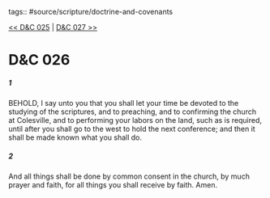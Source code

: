 tags:: #source/scripture/doctrine-and-covenants

[<< D&C 025](/doctrine-and-covenants/D&C_025.md) | [D&C 027 >>](/doctrine-and-covenants/D&C_027.md)

# D&C 026

##### 1

BEHOLD, I say unto you that you shall let your time be devoted to the studying of the scriptures, and to preaching, and to confirming the church at Colesville, and to performing your labors on the land, such as is required, until after you shall go to the west to hold the next conference; and then it shall be made known what you shall do.

##### 2

And all things shall be done by common consent in the church, by much prayer and faith, for all things you shall receive by faith. Amen.
